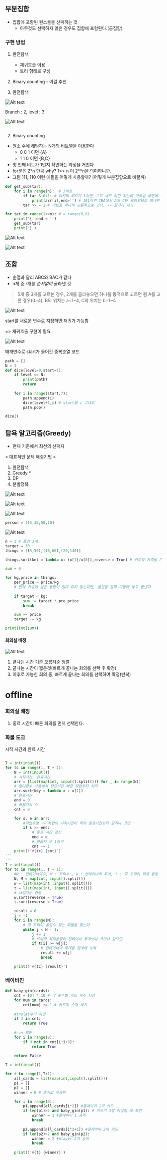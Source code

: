 ## 부분집합
- 집합에 포함된 원소들을 선택하는 것
    - 아무것도 선택하지 않은 경우도 집합에 포함된다.(공집합)
### 구현 방법
1. 완전탐색
    - 재귀호출 이용
    - 트리 형태로 구성
2. Binary counting - 이걸 추천

1. 완전탐색

![Alt text](image-22.png)


Branch : 2, level : 3

![Alt text](image-23.png)

```py

```

2. Binary counting
- 원소 수에 해당하는 N개의 비트열을 이용한다
    - 0 0 1 이면 {A}
    - 1 1 0 이면 {B,C}
- 첫 번째 비트가 1인지 확인하는 과정을 거친다. 
- for문은 2*n 만큼 why? 1<< n 이 2**n을 의미하니깐.
- 그럼 111, 110 이런 애들을 어떻게 사용할까? (어떻게 부분집합으로 바꿀까)

```py
def get_sub(tar):
    for i in range(n):  # 3비트
        if tar & 0x1: # 마지막 비트가 1이면, 1로 써도 되긴 하는데 가독성 때문에..
            print(arr[i],end='') # 101이면 CBA에서 A와 C만 포함되므로 얘네만 들어간다.
        tar >> = 1 # 비트를 하나씩 오른쪽으로 민다. -> 끝자리 제거

for tar in range(1<<n): # = range(0,8)
    print('{',end = '')
    get_sub(tar)
    print('}')
```

![Alt text](image-24.png)

![Alt text](image-25.png)


## 조합
- 순열과 달리 ABC와 BAC가 같다
- n개 중 r개를 *순서없이* 골라낸 것

> 5개 중 3개를 고르는 경우, 2개를 골라놓으면 하나를 동적으로 고르면 됨
> A를 고른 경우(0~4), B의 위치는 a+1~4, C의 위치는 b+1~4 

![Alt text](image-26.png)

start를 새로운 변수로 지정하면 재귀가 가능함

=> 재귀호출 구현이 필요

![Alt text](image-27.png)

매개변수로 start가 들어간 중복순열 코드

```py
path = []
N = 3
def dice(level=0,start=1):
    if level == N:
        print(path)
        return
        
    for i in range(start,7):
        path.append(i)
        dice(level+1,i) # start를 i 그대로
        path.pop()

dice() 
```
## 탐욕 알고리즘(Greedy)
- 현재 기준에서 최선의 선택지

< 대표적인 문제 해결기법 >
1. 완전탐색
2. Greedy *
3. DP
4. 분할정복

![Alt text](image-28.png)

![Alt text](image-29.png)

![Alt text](image-30.png)

```py
person = [15,30,50,10]
```

![Alt text](image-31.png)


```py
n = 3 # 물건 3개
target = 30 
things = [(5,50),(10,60),(20,140)]

things.sort(ket = lambda x: (x[1]/x[0]),reverse = True) # 키로당 가격을 기준으로 역정렬

sum = 0

for kg,price in things:
    per_price = price/kg
    # 만약 가방에 남은 용량이 얼마 되지 않는다면, 물건을 잘라 가방에 넣고 끝낸다.
    
    if target < kg:
        sum += target * pre_price
        break

    sum += price
    target -= kg

print(int(sum))
```


#### 회의실 배정

![Alt text](image-32.png)

1. 끝나는 시간 기준 오름차순 정렬
2. 끝나는 시간이 짧은것(빠르게 끝나는 회의를 선택 후 확정)
3. 이후로 가능한 회의 중, 빠르게 끝나는 회의를 선택하여 확정(반복)


# offline

### 회의실 배정

1. 종료 시간이 빠른 회의를 먼저 선택한다.


### 화물 도크

시작 시간과 완료 시간

```py

T = int(input())
for tc in range(1, T + 1):
    N = int(input())
    # 시작시간, 완료시간
    arr = [list(map(int, input().split())) for _ in range(N)]
    # 람다함수 사용해서 완료시간 빠른 작업부터 처리
    arr.sort(key = lambda x : x[1])
    # 완료시간
    end = 0
    # 화물차의 수
    cnt = 0

    for s, e in arr:
        #작업수행 -> 작업의 시작시간이 작의 종료시간보다 같거나 크면
        if s >= end:
            # 종료 시간 갱신
            end = e
            # 화물차 수 1증가
            cnt += 1
    print(f'#{tc} {cnt}')
'''
'''
T = int(input())
for tc in range(1, T + 1):
    #N : 컨테이너의수, M : 트럭수 , w : 컨테이너의 무게, t : 각 트럭의 적재 용량
    N, M = map(int, input().split())
    w = list(map(int ,input().split()))
    t = list(map(int, input().split()))
    # 내림차순 정렬
    w.sort(reverse = True)
    t.sort(reverse = True)

    result = 0
    j = -1
    for i in range(M):
        # 각 트럭이 옮길수 있는 화물을 찾는다
        while j < N - 1:
            j += 1
            # 트럭의 적재용량이 컨테이너 무게보다 크거나 같으면.
            if t[i] >= w[j]:
                # 컨테이너의 무게를 합계에 누적
                result += w[j]
                break

    print(f'#{tc} {result}')
```

### 베이비진

```py
def baby_gin(cards):
    cnt = [0] * 10 # 각 숫ㅈ별 카드 개수 저장
    for num in cards:
        cnt[num] += 1 # 카드의 숫자 세기
    
    #trplet부터 확인
    if 3 in cnt:
        return True
    
    #run 확인
    for i in range(8):
        if 0 not in cnt[i:i+3]:
            return True
    
    return False

T = int(input())

for t in range(1,T+1):
    all_cards = list(map(int,input().split()))
    p1 = []
    p2 = []
    winner = 0 # 초기값 무승부

    for i in range(6):
        p1.append(all_cards[i*2]) #플레이어 1의 카드
        if len(p1)>2 and baby_gin(p1): # 카드가 3장 이상일 때 확인
            winner = 1 #플레이어 1 승리
            break
            
        p2.append(all_cards[i*2+1]) #플레이어 2의 카드
        if len(p2)>2 and baby_gin(p2):
            winner = 2 #player 2가 승리
            break
    
    print(f'#{t} {winner}')
```